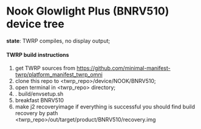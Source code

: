 # Nook Glowlight Plus (BNRV510) device tree

**state**: TWRP compiles, no display output;

#### TWRP build instructions
1) get TWRP sources from https://github.com/minimal-manifest-twrp/platform_manifest_twrp_omni
2) clone this repo to <twrp_repo>/device/NOOK/BNRV510;
3) open terminal in <twrp_repo> directory;
4) . build/envsetup.sh
5) breakfast BNRV510
6) make j2 recoveryimage
if everything is successful you should find build recovery by path <twrp_repo>/out/target/product/BNRV510/recovery.img
